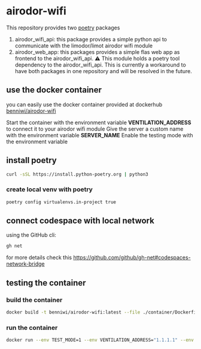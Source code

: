 
# airodor-wifi

This repository provides two [poetry](https://python-poetry.org/) packages
1. airodor_wifi_api: this package provides a simple python api to communicate with the limodor/limot airodor wifi module
2. airodor_web_app: this packages provides a simple flas web app as frontend to the airodor_wifi_api. :warning: This module holds a poetry tool dependency to the airodor_wifi_api. This is currently a workaround to have both packages in one repository and will be resolved in the future.

## use the docker container

you can easily use the docker container provided at dockerhub [benniwi/airodor-wifi](https://hub.docker.com/r/benniwi/airodor-wifi)

Start the container with the environment variable **VENTILATION_ADDRESS** to connect it to your airodor wifi module
Give the server a custom name with the environment variable **SERVER_NAME**
Enable the testing mode with the environment variable


## install poetry

```bash
curl -sSL https://install.python-poetry.org | python3
```

### create local venv with poetry

```bash
poetry config virtualenvs.in-project true
```

## connect codespace with local network
using the GitHub cli:
```bash
gh net
```

for more details check this https://github.com/github/gh-net#codespaces-network-bridge

## testing the container

### build the container
```bash
docker build -t benniwi/airodor-wifi:latest --file ./container/Dockerfile .
```
### run the container 
```bash
docker run --env TEST_MODE=1 --env VENTILATION_ADDRESS="1.1.1.1" --env SERVER_NAME="My Custom Server Name"  --expose=80 --rm -ti benniwi/airodor-wifi
```
